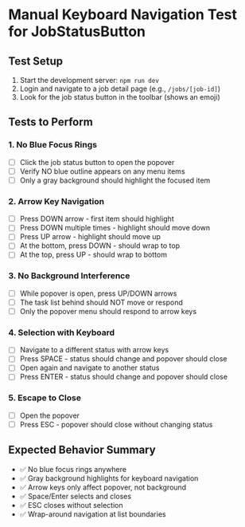 # Manual Keyboard Navigation Test for JobStatusButton

## Test Setup
1. Start the development server: `npm run dev`
2. Login and navigate to a job detail page (e.g., `/jobs/[job-id]`)
3. Look for the job status button in the toolbar (shows an emoji)

## Tests to Perform

### 1. No Blue Focus Rings
- [ ] Click the job status button to open the popover
- [ ] Verify NO blue outline appears on any menu items
- [ ] Only a gray background should highlight the focused item

### 2. Arrow Key Navigation
- [ ] Press DOWN arrow - first item should highlight
- [ ] Press DOWN multiple times - highlight should move down
- [ ] Press UP arrow - highlight should move up
- [ ] At the bottom, press DOWN - should wrap to top
- [ ] At the top, press UP - should wrap to bottom

### 3. No Background Interference
- [ ] While popover is open, press UP/DOWN arrows
- [ ] The task list behind should NOT move or respond
- [ ] Only the popover menu should respond to arrow keys

### 4. Selection with Keyboard
- [ ] Navigate to a different status with arrow keys
- [ ] Press SPACE - status should change and popover should close
- [ ] Open again and navigate to another status
- [ ] Press ENTER - status should change and popover should close

### 5. Escape to Close
- [ ] Open the popover
- [ ] Press ESC - popover should close without changing status

## Expected Behavior Summary
- ✅ No blue focus rings anywhere
- ✅ Gray background highlights for keyboard navigation
- ✅ Arrow keys only affect popover, not background
- ✅ Space/Enter selects and closes
- ✅ ESC closes without selection
- ✅ Wrap-around navigation at list boundaries